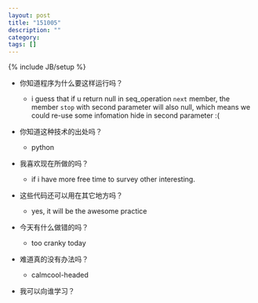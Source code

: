 ```yaml
---
layout: post
title: "151005"
description: ""
category: 
tags: []
---
```

{% include JB/setup %}

* 你知道程序为什么要这样运行吗？
  * i guess that if u return null in seq_operation `next` member, the member `stop` with second parameter will also null, which means we could re-use some infomation hide in second parameter :(

* 你知道这种技术的出处吗？
  * python

* 我喜欢现在所做的吗？
  * if i have more free time to survey other interesting.

* 这些代码还可以用在其它地方吗？
  * yes, it will be the awesome practice

* 今天有什么做错的吗？
  * too cranky today

* 难道真的没有办法吗？
  * calmcool-headed 

* 我可以向谁学习？
 
